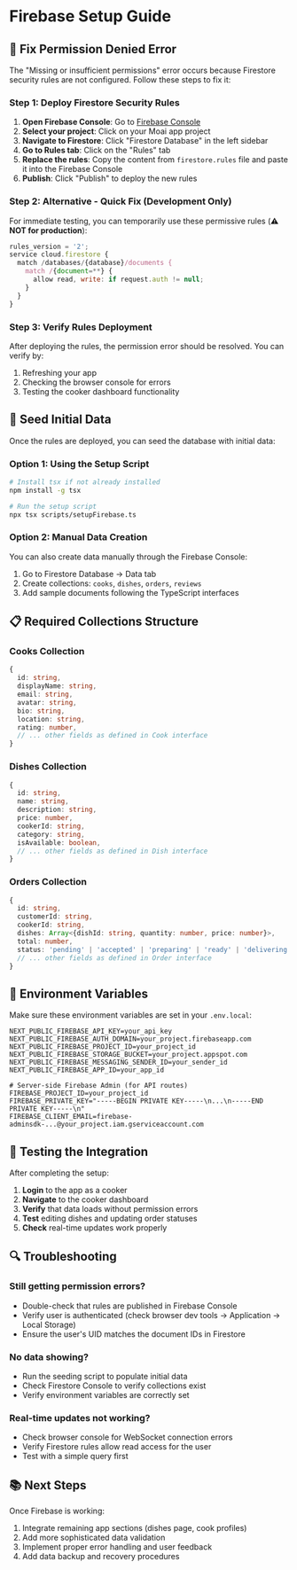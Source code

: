 # Firebase Setup Guide

## 🚨 Fix Permission Denied Error

The "Missing or insufficient permissions" error occurs because Firestore security rules are not configured. Follow these steps to fix it:

### Step 1: Deploy Firestore Security Rules

1. **Open Firebase Console**: Go to [Firebase Console](https://console.firebase.google.com)
2. **Select your project**: Click on your Moai app project
3. **Navigate to Firestore**: Click "Firestore Database" in the left sidebar
4. **Go to Rules tab**: Click on the "Rules" tab
5. **Replace the rules**: Copy the content from `firestore.rules` file and paste it into the Firebase Console
6. **Publish**: Click "Publish" to deploy the new rules

### Step 2: Alternative - Quick Fix (Development Only)

For immediate testing, you can temporarily use these permissive rules (⚠️ **NOT for production**):

```javascript
rules_version = '2';
service cloud.firestore {
  match /databases/{database}/documents {
    match /{document=**} {
      allow read, write: if request.auth != null;
    }
  }
}
```

### Step 3: Verify Rules Deployment

After deploying the rules, the permission error should be resolved. You can verify by:
1. Refreshing your app
2. Checking the browser console for errors
3. Testing the cooker dashboard functionality

## 🌱 Seed Initial Data

Once the rules are deployed, you can seed the database with initial data:

### Option 1: Using the Setup Script
```bash
# Install tsx if not already installed
npm install -g tsx

# Run the setup script
npx tsx scripts/setupFirebase.ts
```

### Option 2: Manual Data Creation
You can also create data manually through the Firebase Console:

1. Go to Firestore Database → Data tab
2. Create collections: `cooks`, `dishes`, `orders`, `reviews`
3. Add sample documents following the TypeScript interfaces

## 📋 Required Collections Structure

### Cooks Collection
```typescript
{
  id: string,
  displayName: string,
  email: string,
  avatar: string,
  bio: string,
  location: string,
  rating: number,
  // ... other fields as defined in Cook interface
}
```

### Dishes Collection
```typescript
{
  id: string,
  name: string,
  description: string,
  price: number,
  cookerId: string,
  category: string,
  isAvailable: boolean,
  // ... other fields as defined in Dish interface
}
```

### Orders Collection
```typescript
{
  id: string,
  customerId: string,
  cookerId: string,
  dishes: Array<{dishId: string, quantity: number, price: number}>,
  total: number,
  status: 'pending' | 'accepted' | 'preparing' | 'ready' | 'delivering' | 'delivered',
  // ... other fields as defined in Order interface
}
```

## 🔧 Environment Variables

Make sure these environment variables are set in your `.env.local`:

```env
NEXT_PUBLIC_FIREBASE_API_KEY=your_api_key
NEXT_PUBLIC_FIREBASE_AUTH_DOMAIN=your_project.firebaseapp.com
NEXT_PUBLIC_FIREBASE_PROJECT_ID=your_project_id
NEXT_PUBLIC_FIREBASE_STORAGE_BUCKET=your_project.appspot.com
NEXT_PUBLIC_FIREBASE_MESSAGING_SENDER_ID=your_sender_id
NEXT_PUBLIC_FIREBASE_APP_ID=your_app_id

# Server-side Firebase Admin (for API routes)
FIREBASE_PROJECT_ID=your_project_id
FIREBASE_PRIVATE_KEY="-----BEGIN PRIVATE KEY-----\n...\n-----END PRIVATE KEY-----\n"
FIREBASE_CLIENT_EMAIL=firebase-adminsdk-...@your_project.iam.gserviceaccount.com
```

## 🎯 Testing the Integration

After completing the setup:

1. **Login** to the app as a cooker
2. **Navigate** to the cooker dashboard
3. **Verify** that data loads without permission errors
4. **Test** editing dishes and updating order statuses
5. **Check** real-time updates work properly

## 🔍 Troubleshooting

### Still getting permission errors?
- Double-check that rules are published in Firebase Console
- Verify user is authenticated (check browser dev tools → Application → Local Storage)
- Ensure the user's UID matches the document IDs in Firestore

### No data showing?
- Run the seeding script to populate initial data
- Check Firestore Console to verify collections exist
- Verify environment variables are correctly set

### Real-time updates not working?
- Check browser console for WebSocket connection errors
- Verify Firestore rules allow read access for the user
- Test with a simple query first

## 📚 Next Steps

Once Firebase is working:
1. Integrate remaining app sections (dishes page, cook profiles)
2. Add more sophisticated data validation
3. Implement proper error handling and user feedback
4. Add data backup and recovery procedures
